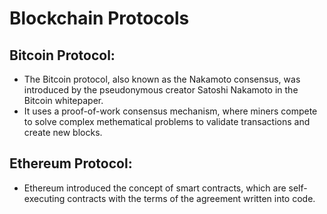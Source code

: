 # Blockchain Protocols 
## Bitcoin Protocol:
- The Bitcoin protocol, also known as the Nakamoto consensus, was introduced by the
  pseudonymous creator Satoshi Nakamoto in the Bitcoin whitepaper.
- It uses a proof-of-work consensus mechanism, where miners compete to solve
  complex methematical problems to validate transactions and create new blocks.
## Ethereum Protocol:
- Ethereum introduced the concept of smart contracts, which are self-executing
  contracts with the terms of the agreement written into code.
  
